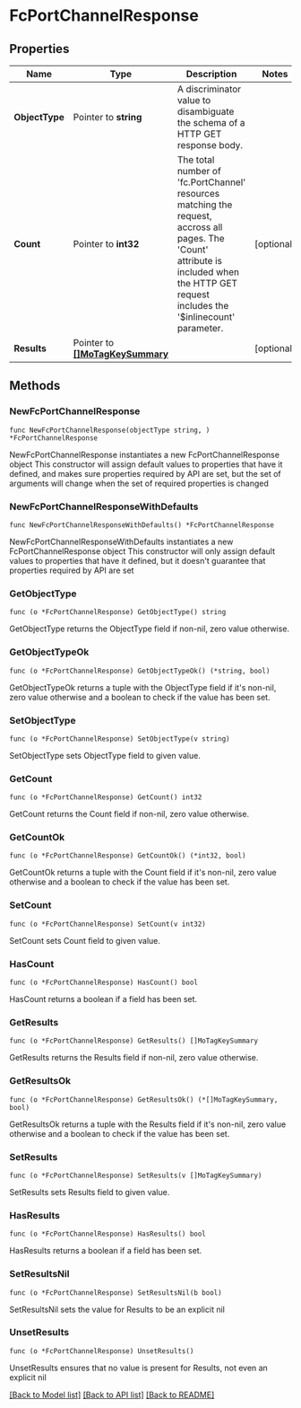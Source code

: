 # FcPortChannelResponse

## Properties

Name | Type | Description | Notes
------------ | ------------- | ------------- | -------------
**ObjectType** | Pointer to **string** | A discriminator value to disambiguate the schema of a HTTP GET response body. | 
**Count** | Pointer to **int32** | The total number of &#39;fc.PortChannel&#39; resources matching the request, accross all pages. The &#39;Count&#39; attribute is included when the HTTP GET request includes the &#39;$inlinecount&#39; parameter. | [optional] 
**Results** | Pointer to [**[]MoTagKeySummary**](MoTagKeySummary.md) |  | [optional] 

## Methods

### NewFcPortChannelResponse

`func NewFcPortChannelResponse(objectType string, ) *FcPortChannelResponse`

NewFcPortChannelResponse instantiates a new FcPortChannelResponse object
This constructor will assign default values to properties that have it defined,
and makes sure properties required by API are set, but the set of arguments
will change when the set of required properties is changed

### NewFcPortChannelResponseWithDefaults

`func NewFcPortChannelResponseWithDefaults() *FcPortChannelResponse`

NewFcPortChannelResponseWithDefaults instantiates a new FcPortChannelResponse object
This constructor will only assign default values to properties that have it defined,
but it doesn't guarantee that properties required by API are set

### GetObjectType

`func (o *FcPortChannelResponse) GetObjectType() string`

GetObjectType returns the ObjectType field if non-nil, zero value otherwise.

### GetObjectTypeOk

`func (o *FcPortChannelResponse) GetObjectTypeOk() (*string, bool)`

GetObjectTypeOk returns a tuple with the ObjectType field if it's non-nil, zero value otherwise
and a boolean to check if the value has been set.

### SetObjectType

`func (o *FcPortChannelResponse) SetObjectType(v string)`

SetObjectType sets ObjectType field to given value.


### GetCount

`func (o *FcPortChannelResponse) GetCount() int32`

GetCount returns the Count field if non-nil, zero value otherwise.

### GetCountOk

`func (o *FcPortChannelResponse) GetCountOk() (*int32, bool)`

GetCountOk returns a tuple with the Count field if it's non-nil, zero value otherwise
and a boolean to check if the value has been set.

### SetCount

`func (o *FcPortChannelResponse) SetCount(v int32)`

SetCount sets Count field to given value.

### HasCount

`func (o *FcPortChannelResponse) HasCount() bool`

HasCount returns a boolean if a field has been set.

### GetResults

`func (o *FcPortChannelResponse) GetResults() []MoTagKeySummary`

GetResults returns the Results field if non-nil, zero value otherwise.

### GetResultsOk

`func (o *FcPortChannelResponse) GetResultsOk() (*[]MoTagKeySummary, bool)`

GetResultsOk returns a tuple with the Results field if it's non-nil, zero value otherwise
and a boolean to check if the value has been set.

### SetResults

`func (o *FcPortChannelResponse) SetResults(v []MoTagKeySummary)`

SetResults sets Results field to given value.

### HasResults

`func (o *FcPortChannelResponse) HasResults() bool`

HasResults returns a boolean if a field has been set.

### SetResultsNil

`func (o *FcPortChannelResponse) SetResultsNil(b bool)`

 SetResultsNil sets the value for Results to be an explicit nil

### UnsetResults
`func (o *FcPortChannelResponse) UnsetResults()`

UnsetResults ensures that no value is present for Results, not even an explicit nil

[[Back to Model list]](../README.md#documentation-for-models) [[Back to API list]](../README.md#documentation-for-api-endpoints) [[Back to README]](../README.md)


